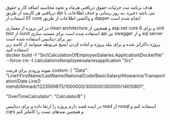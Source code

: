 هدف برنامه ثبت جزئیات حقوق دریافتی هرماه و نحوه محاسبه اضافه کار و حقوق دریافتی هر کارمند از طریق api می باشد 
ذخیره ،به روز رسانی و حذف اطلاعات با استفاده از EF core و واکشی اطلاعات از طریق dapper انجام شده است  

در این پروژه از معماری clean architecture و همچنین از asp.net core 6  و برای unit test از xunit استفاده شده است 
برای مستند سازی api نیز  swagger و از sql server نیز برای دیتابیس استفاده شده است  
پروژه داکرایز شده و برای بیلد پروژه و اماده کردن ایمیج مربوطه میتوانید از کامند زیر استفاده کنید  
docker build -f "Src\CalculationOfEmployeeSalaries.Application\Dockerfile" --force-rm -t calculationofemployeesalariesapplication "Src"


نمونه ورودی برای فرمت custom:
{ 
  "Data":
  "Line1:FirstName/LastName/NationalCode/BasicSalary/Allowance/Transportation/Date
  Line2: mehdi/Ahmadi/1223569875/1000000/300000/300000/14010801",

  "OverTimeCalculator": "CalculatorB"
}


در اینده قصد دارم پروژه را ارتقا داده و برای دیتابیس read از nosql استفاده کنم و cqrs و همچنین متدهای تست را کاملتر کنم 
